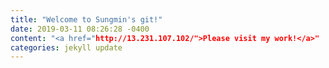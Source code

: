 ```yaml
---
title: "Welcome to Sungmin's git!"
date: 2019-03-11 08:26:28 -0400
content: "<a href="http://13.231.107.102/">Please visit my work!</a>"
categories: jekyll update
---
```

